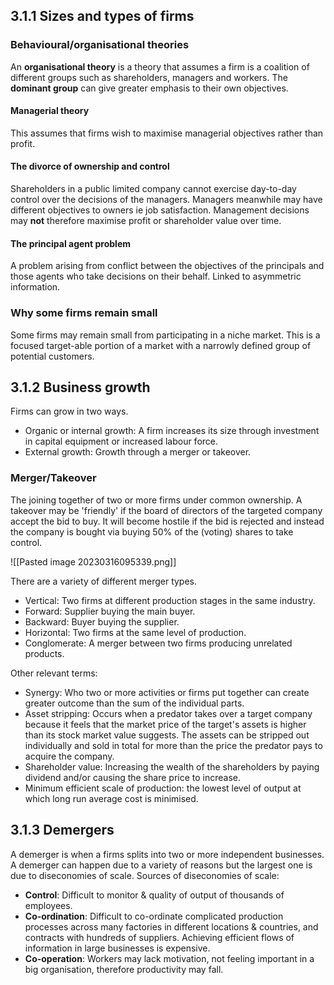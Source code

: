 ## 3.1.1 Sizes and types of firms
### Behavioural/organisational theories
An **organisational theory** is a theory that assumes a firm is a coalition of different groups such as shareholders, managers and workers. The **dominant group** can give greater emphasis to their own objectives. 

#### Managerial theory 
This assumes that firms wish to maximise managerial objectives rather than profit. 

#### The divorce of ownership and control 
Shareholders in a public limited company cannot exercise day-to-day control over the decisions of the managers. Managers meanwhile may have different objectives to owners ie job satisfaction. Management decisions may **not** therefore maximise profit or shareholder value over time. 

#### The principal agent problem
A problem arising from conflict between the objectives of the principals and those agents who take decisions on their behalf. Linked to asymmetric information. 

### Why some firms remain small
Some firms may remain small from participating in a niche market. This is a focused target-able portion of a market with a narrowly defined group of potential customers. 

## 3.1.2 Business growth
Firms can grow in two ways. 
- Organic or internal growth: A firm increases its size through investment in capital equipment or increased labour force.
- External growth: Growth through a merger or takeover.

### Merger/Takeover 
The joining together of two or more firms under common ownership. A takeover may be 'friendly' if the board of directors of the targeted company accept the bid to buy. It will become hostile if the bid is rejected and instead the company is bought via buying 50% of the (voting) shares to take control. 

![[Pasted image 20230316095339.png]]

There are a variety of different merger types.
- Vertical: Two firms at different production stages in the same industry.
- Forward: Supplier buying the main buyer.
- Backward: Buyer buying the supplier.
- Horizontal: Two firms at the same level of production.
- Conglomerate: A merger between two firms producing unrelated products. 

Other relevant terms:
- Synergy: Who two or more activities or firms put together can create greater outcome than the sum of the individual parts.
- Asset stripping: Occurs when a predator takes over a target company because it feels that the market price of the target's assets is higher than its stock market value suggests. The assets can be stripped out individually and sold in total for more than the price the predator pays to acquire the company. 
- Shareholder value: Increasing the wealth of the shareholders by paying dividend and/or causing the share price to increase. 
- Minimum efficient scale of production: the lowest level of output at which long run average cost is minimised.

## 3.1.3 Demergers
A demerger is when a firms splits into two or more independent businesses. A demerger can happen due to a variety of reasons but the largest one is due to diseconomies of scale.
Sources of diseconomies of scale:
- **Control**: Difficult to monitor & quality of output of thousands of employees.
- **Co-ordination**: Difficult to co-ordinate complicated production processes across many factories in different locations & countries, and contracts with hundreds of suppliers. Achieving efficient flows of information in large businesses is expensive.
- **Co-operation**: Workers may lack motivation, not feeling important in a big organisation, therefore productivity may fall.




